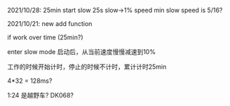 2021/10/28:
  25min start slow 
  25s slow->1% speed
  min slow speed is 5/16?


2021/10/21:
  new add function

  if work over time (25min?)

  enter slow mode 启动后，从当前速度慢慢减速到10%

  工作的时候开始计时，停止的时候不计时，累计计时25min

  4*32 = 128ms?

  1:24 是越野车? DK068?
